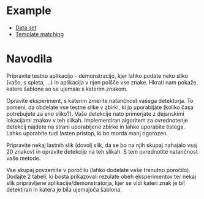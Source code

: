 # Example

* [Data set](https://sid.erda.dk/public/archives/ff17dc924eba88d5d01a807357d6614c/published-archive.html)
* [Template matching](https://docs.opencv.org/2.4/doc/tutorials/imgproc/histograms/template_matching/template_matching.html)

# Navodila
Pripravite testno aplikacijo - demonstracijo, kjer lahko podate neko sliko (vašo, s spleta, ...) in aplikacija v njen poišče vse znake. 
Hkrati nam pokaže, katere šablone so se ujemale s katerim znakom.

Opravite eksperiment, s katerim zmerite natančnost vašega detektorja. To pomeni, da obdelate vse testne slike v zbirki, ki jo uporabljate (koliko časa potrebujete za eno sliko?). 
Vaše detekcije nato primerjate z dejanskimi lokacijami znakov v teh slikah. 
Implementiran algoritem za ovrednotenje detekcij najdete na strani uporabljene zbirke in lahko uporabite tistega. 
Lahko uporabite tudi lasten pristop, ki bo morda manj rigorozen.

Pripravite nekaj lastnih slik (dovolj slik, da se bo na njih skupaj nahajalo vsaj 20 znakov) in opravite detekcije na teh slikah.
 S tem ovrednotite natančnost vaše metode.


Vse skupaj povzemite v poročilu (lahko dodelate vaše trenutno poročilo). 
Dodajte 2 tabeli, ki bosta prikazovali rezulate obeh eksperimentov ter nekaj slik pripravljene aplikacije/demonstratorja,
 kjer se vidi kateri znak je bil detektiran in katera je bila ujemajoča šablona.